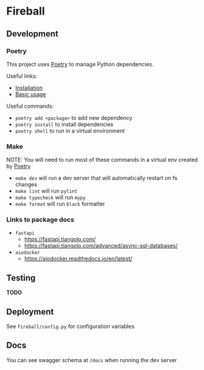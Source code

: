 # Fireball

<!-- Insert cool image here -->

## Development

### Poetry

This project uses [Poetry](https://python-poetry.org) to manage Python dependencies.

Useful links:

- [Installation](https://python-poetry.org/docs/#installation)
- [Basic usage](https://python-poetry.org/docs/basic-usage/)

Useful commands:

- `poetry add <package>` to add new dependency
- `poetry install` to install dependencies
- `poetry shell` to run in a virtual environment

### Make

NOTE: You will need to run most of these commands in a virtual env created by [Poetry](#Poetry)

- `make dev` will run a dev server that will automatically restart on fs changes
- `make lint` will run `pylint`
- `make typecheck` will run `mypy`
- `make format` will run `black` formatter

### Links to package docs

- `fastapi`
  - <https://fastapi.tiangolo.com/>
  - <https://fastapi.tiangolo.com/advanced/async-sql-databases/>
- `aiodocker`
  - <https://aiodocker.readthedocs.io/en/latest/>

## Testing

**TODO**

## Deployment

See `fireball/config.py` for configuration variables

## Docs

You can see swagger schema at `/docs` when running the dev server
